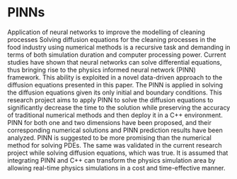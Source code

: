 # PINNs
Application of neural networks to improve the modelling of cleaning processes
Solving diffusion equations for the cleaning processes in the food industry using numerical methods is a recursive task and demanding in terms of both simulation duration and computer processing power. Current studies have shown that neural networks can solve differential equations, thus bringing rise to the physics informed neural network (PINN) framework. This ability is exploited in a novel data-driven approach to the diffusion equations presented in this paper. The PINN is applied in solving the diffusion equations given its only initial and boundary conditions. This research project aims to apply PINN to solve the diffusion equations to significantly decrease the time to the solution while preserving the accuracy of traditional numerical methods and then deploy it in a C++ environment. PINN for both one and two dimensions have been proposed, and their corresponding numerical solutions and PINN prediction results have been analyzed. PINN is suggested to be more promising than the numerical method for solving PDEs. The same was validated in the current research project while solving diffusion equations, which was true. It is assumed that integrating PINN and C++ can transform the physics simulation area by allowing real-time physics simulations in a cost and time-effective manner.
